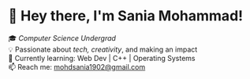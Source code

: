 # 👋 Hey there, I'm Sania Mohammad!

🎓 *Computer Science Undergrad*  
💡 Passionate about *tech, creativity*, and making an impact  
🚀 Currently learning: Web Dev | C++ | Operating Systems  
📫 Reach me: mohdsania1902@gmail.com
